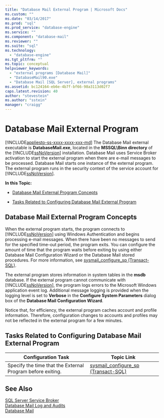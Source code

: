 ```yaml
---
title: "Database Mail External Program | Microsoft Docs"
ms.custom: ""
ms.date: "03/14/2017"
ms.prod: "sql"
ms.prod_service: "database-engine"
ms.service: ""
ms.component: "database-mail"
ms.reviewer: ""
ms.suite: "sql"
ms.technology: 
  - "database-engine"
ms.tgt_pltfrm: ""
ms.topic: conceptual
helpviewer_keywords: 
  - "external programs [Database Mail]"
  - "DatabaseMail90.exe"
  - "Database Mail [SQL Server], external programs"
ms.assetid: bc124164-eb6e-4b7f-bf66-98a3113d02f7
caps.latest.revision: 40
author: "stevestein"
ms.author: "sstein"
manager: "craigg"
---
```

# Database Mail External Program
[!INCLUDE[appliesto-ss-xxxx-xxxx-xxx-md](../../includes/appliesto-ss-xxxx-xxxx-xxx-md.md)]
  The Database Mail external executable is **DatabaseMail.exe**, located in the **MSSQL\Binn directory** of the [!INCLUDE[ssNoVersion](../../includes/ssnoversion-md.md)] installation. Database Mail uses Service Broker activation to start the external program when there are e-mail messages to be processed. Database Mail starts one instance of the external program. The external program runs in the security context of the service account for [!INCLUDE[ssNoVersion](../../includes/ssnoversion-md.md)].  
  
 **In this Topic:**  
  
-   [Database Mail External Program Concepts](#ComponentsAndConcepts)  
  
-   [Tasks Related to Configuring Database Mail External Program](#RelatedTasks)  
  
##  <a name="ComponentsAndConcepts"></a> Database Mail External Program Concepts  
 When the external program starts, the program connects to [!INCLUDE[ssNoVersion](../../includes/ssnoversion-md.md)] using Windows Authentication and begins processing e-mail messages. When there have been no messages to send for the specified time-out period, the program exits. You can configure the amount of time that the program waits before exiting by using either Database Mail Configuration Wizard or the Database Mail stored procedures. For more information, see [sysmail_configure_sp &#40;Transact-SQL&#41;](../../relational-databases/system-stored-procedures/sysmail-configure-sp-transact-sql.md).  
  
 The external program stores information in system tables in the **msdb** database. If the external program cannot communicate with [!INCLUDE[ssNoVersion](../../includes/ssnoversion-md.md)], the program logs errors to the Microsoft Windows application event log. Additional message logging is provided when the logging level is set to **Verbose** in the **Configure System Parameters** dialog box of the **Database Mail Configuration Wizard**.  
  
 Notice that, for efficiency, the external program caches account and profile information. Therefore, configuration changes to accounts and profiles may not be reflected in the external program for a few minutes.  
  
##  <a name="RelatedTasks"></a> Tasks Related to Configuring Database Mail External Program  
  
|Configuration Task|Topic Link|  
|------------------------|----------------|  
|Specify the time that the External Program before exiting.|[sysmail_configure_sp &#40;Transact-SQL&#41;](../../relational-databases/system-stored-procedures/sysmail-configure-sp-transact-sql.md)|  
  
## See Also  
 [SQL Server Service Broker](../../database-engine/configure-windows/sql-server-service-broker.md)   
 [Database Mail Log and Audits](../../relational-databases/database-mail/database-mail-log-and-audits.md)   
 [Database Mail](../../relational-databases/database-mail/database-mail.md)  
  
  
